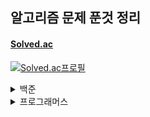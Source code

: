 ## 알고리즘 문제 푼것 정리

#### <a href = "https://solved.ac/">Solved.ac</a>
[![Solved.ac프로필](http://mazassumnida.wtf/api/v2/generate_badge?boj=ccc96360)](https://solved.ac/profile/ccc96360)

<details>
<summary>백준</summary>
<div markdown="1">

<details>
<summary>Bronze</summary>
<div markdown="1">

| 번호 | 문제이름 | 난이도 |
| --- |:---:| :---:|
1000 | [A+B](https://www.acmicpc.net/problem/1000) | Bronze V
1271 | [엄청난 부자2](https://www.acmicpc.net/problem/1271) | Bronze V
15727 | [조별과제를 할려는데 조장이 사라졌다.](https://www.acmicpc.net/problem/15727) | Bronze V
1297 | [TV 크기](https://www.acmicpc.net/problem/1297) | Bronze IV
1330 | [두 수 비교하기](https://www.acmicpc.net/problem/1330) | Bronze IV
1009 | [분산처리](https://www.acmicpc.net/problem/1009) | Bronze III
1085 | [직사각형에서 탈출](https://www.acmicpc.net/problem/1085) | Bronze III
1267 | [핸드폰 요금](https://www.acmicpc.net/problem/1267) | Bronze III
1547 | [공](https://www.acmicpc.net/problem/1547) | Bronze III
1284 | [집 주소](https://www.acmicpc.net/problem/1284) | Bronze III
2884 | [알람 시계](https://www.acmicpc.net/problem/2884) | Bronze III
1942 | [디지털시계](https://www.acmicpc.net/problem/1942) | Bronze III
1075 | [나누기](https://www.acmicpc.net/problem/1075) | Bronze II
1076 | [저항](https://www.acmicpc.net/problem/1076) | Bronze II
1100 | [하얀 칸](https://www.acmicpc.net/problem/1100) | Bronze II
1152 | [단어의 개수](https://www.acmicpc.net/problem/1152) | Bronze II
1159 | [농구 경기](https://www.acmicpc.net/problem/1159) | Bronze II
1225 | [이상한 곱셈](https://www.acmicpc.net/problem/1159) | Bronze II
1032 | [명령 프롬프트](https://www.acmicpc.net/problem/1032) | Bronze I
1110 | [더하기 사이클](https://www.acmicpc.net/problem/1110) | Bronze I
1157 | [단어 공부](https://www.acmicpc.net/problem/1157) | Bronze I
1236 | [성 지키기](https://www.acmicpc.net/problem/1236) | Bronze I
1252 | [이진수 덧셈](https://www.acmicpc.net/problem/1252) | Bronze I
1268 | [임시 반장 정하기](https://www.acmicpc.net/problem/1268) | Bronze I
1259 | [팰린드롬수](https://www.acmicpc.net/problem/1259) | Bronze I
1296 | [데이트](https://www.acmicpc.net/problem/1296) | Bronze I
1312 | [소수](https://www.acmicpc.net/problem/1312) | Bronze I
1308 | [D-Day](https://www.acmicpc.net/problem/1308) | Bronze I
1357 | [뒤집힌 덧셈](https://www.acmicpc.net/problem/1357) | Bronze I
1356 | [유진수](https://www.acmicpc.net/problem/1356) | Bronze I
1388 | [바닥장식](https://www.acmicpc.net/problem/1388) | Bronze I
1453 | [피시방 알바](https://www.acmicpc.net/problem/1453) | Bronze I
1524 | [세준세비](https://www.acmicpc.net/problem/1524) | Bronze I
1855 | [암호](https://www.acmicpc.net/problem/1855) | Bronze I
1977 | [완전제곱수](https://www.acmicpc.net/problem/1977) | Bronze I
2033 | [반올림](https://www.acmicpc.net/problem/2033) | Bronze I
11179 | [2진수 뒤집기](https://www.acmicpc.net/problem/11179) | Bronze I
통계 | 총합 | 37문제
</div>
</details>

<details>
<summary>Silver </summary>
<details>
<summary>Silver V ~ Silver III</summary>
<div markdown="1">

| 번호 | 문제이름 | 난이도 |
| --- |:---:| :---:|
2714 | [문자를 받은 승환이](https://www.acmicpc.net/problem/2714) | Silver V
1913 | [달팽이](https://www.acmicpc.net/problem/1913) | Silver V
1145 | [적어도 대부분의 배수](https://www.acmicpc.net/problem/1145) | Silver V
8979 | [올림픽](https://www.acmicpc.net/problem/8979) | Silver V
2818 | [숙제하기 싫을 때](https://www.acmicpc.net/problem/2818) | Silver V
18511 | [큰 수 구성하기](https://www.acmicpc.net/problem/18511) | Silver V
1037 | [약수](https://www.acmicpc.net/problem/1037) | Silver V
1476 | [날짜 계산](https://www.acmicpc.net/problem/1476) | Silver V
9324 | [진짜 메시지](https://www.acmicpc.net/problem/9324) | Silver V
3724 | [표](https://www.acmicpc.net/problem/3724) | Silver V
9627 | [문장](https://www.acmicpc.net/problem/9627) | Silver V
5555 | [반지](https://www.acmicpc.net/problem/5555) | Silver V
14626 | [ISBN](https://www.acmicpc.net/problem/14626) | Silver V
1544 | [사이클 단어](https://www.acmicpc.net/problem/1544) | Silver V
1812 | [사탕](https://www.acmicpc.net/problem/1812) | Silver V
1063 | [킹](https://www.acmicpc.net/problem/1063) | Silver V
1475 | [방번호](https://www.acmicpc.net/problem/1475) | Silver V
1316 | [그룹 단어 체커](https://www.acmicpc.net/problem/1316) | Silver V
2998 | [8진수](https://www.acmicpc.net/problem/2998) | Silver V
1181 | [단어 정렬](https://www.acmicpc.net/problem/1181) | Silver V
7568 | [덩치](https://www.acmicpc.net/problem/7568) | Silver V
1436 | [영화감독 숌](https://www.acmicpc.net/problem/1436) | Silver V
11651 | [좌표 정렬하기2](https://www.acmicpc.net/problem/11651) | Silver V
11723 | [집합](https://www.acmicpc.net/problem/11723) | Silver V
10610 | [30](https://www.acmicpc.net/problem/10610) | Silver V
11004 | [K번째 수](https://www.acmicpc.net/problem/11004) | Silver V
10867 | [중복 빼고 정렬하기](https://www.acmicpc.net/problem/10867) | Silver V
2822 | [점수 계산](https://www.acmicpc.net/problem/2822) | Silver V
1010 | [다리 놓기](https://www.acmicpc.net/problem/1010) | Silver V
2503 | [숫자 야구](https://www.acmicpc.net/problem/2503) | Silver V
7785 | [회사에 있는 사람](https://www.acmicpc.net/problem/7785) | Silver V
1065 | [한수](https://www.acmicpc.net/problem/1065) | Silver IV
10828 | [스택](https://www.acmicpc.net/problem/10828) | Silver IV
1978 | [소수 찾기](https://www.acmicpc.net/problem/1978) | Silver IV
9012 | [괄호](https://www.acmicpc.net/problem/9012) | Silver IV
1026 | [보물](https://www.acmicpc.net/problem/1026) | Silver IV
1120 | [문자열](https://www.acmicpc.net/problem/1120) | Silver IV
1205 | [등수 구하기](https://www.acmicpc.net/problem/1205) | Silver IV
1049 | [기타줄](https://www.acmicpc.net/problem/1049) | Silver IV
1213 | [팰린드롬 만들기](https://www.acmicpc.net/problem/1213) | Silver IV
1235 | [학생 번호](https://www.acmicpc.net/problem/1235) | Silver IV
1244 | [스위치 켜고 끄기](https://www.acmicpc.net/problem/1244) | Silver IV
1292 | [쉽게 푸는 문제](https://www.acmicpc.net/problem/1292) | Silver IV
1302 | [베스트셀러](https://www.acmicpc.net/problem/1302) | Silver IV
1337 | [올바른 배열](https://www.acmicpc.net/problem/1337) | Silver IV
1343 | [폴리오미노](https://www.acmicpc.net/problem/1343) | Silver IV
1487 | [물건팔기](https://www.acmicpc.net/problem/1487) | Silver IV
1543 | [문서 검색](https://www.acmicpc.net/problem/1543) | Silver IV
1764 | [듣보잡](https://www.acmicpc.net/problem/1764) | Silver IV
2597 | [줄자접기](https://www.acmicpc.net/problem/2597) | Silver IV
1817 | [짐 챙기는 숌](https://www.acmicpc.net/problem/1817) | Silver IV
1620 | [나는야 포켓몬 마스터 이다솜](https://www.acmicpc.net/problem/1620) | Silver IV
1463 | [1로 만들기](https://www.acmicpc.net/problem/1463) | Silver III
9095 | [1,2,3 더하기](https://www.acmicpc.net/problem/9095) | Silver III
1003 | [피보나치 함수](https://www.acmicpc.net/problem/1003) | Silver III
11726 | [2xn 타일링](https://www.acmicpc.net/problem/11726) | Silver III
11399 | [ATM](https://www.acmicpc.net/problem/11399) | Silver III
2193 | [이친수](https://www.acmicpc.net/problem/2193) | Silver III
2606 | [바이러스](https://www.acmicpc.net/problem/2606) | Silver III
11727 | [2xn 타일링2](https://www.acmicpc.net/problem/11727) | Silver III
9461 | [파도반 수열](https://www.acmicpc.net/problem/9461) | Silver III
15649 | [스택 수열](https://www.acmicpc.net/problem/15649) | Silver III
2805 | [나무 자르기](https://www.acmicpc.net/problem/2805) | Silver III
17390 | [이건 꼭 풀어야 해!](https://www.acmicpc.net/problem/17390) | Silver III
10799 | [쇠 막대기](https://www.acmicpc.net/problem/10799) | Silver III
1904 | [01타일](https://www.acmicpc.net/problem/1904) | Silver III
1270 | [전쟁-땅따먹기](https://www.acmicpc.net/problem/1270) | Silver III
1676 | [팩토리얼 0의 개수](https://www.acmicpc.net/problem/1676) | Silver III
1699 | [제곱수의 합](https://www.acmicpc.net/problem/1699) | Silver III
1406 | [에디터](https://www.acmicpc.net/problem/1406) | Silver III
2003 | [수들의 합 2](https://www.acmicpc.net/problem/2003) | Silver III
10974 | [모든 순열](https://www.acmicpc.net/problem/10974) | Silver III
2630 | [색종이 만들기](https://www.acmicpc.net/problem/2630) | Silver III
11659 | [구간 합 구하기 4](https://www.acmicpc.net/problem/11659) | Silver III
1057 | [토너먼트](https://www.acmicpc.net/problem/1057) | Silver III
통계 | 총합 | 74문제
</div>
</details>
<details>

<summary>Silver II ~ Silver I</summary>
<div markdown="1">

| 번호 | 문제이름 | 난이도 |
| --- |:---:| :---:|
1260 | [DFS와 BFS](https://www.acmicpc.net/problem/1260) | Silver II
1929 | [소수 구하기](https://www.acmicpc.net/problem/1929) | Silver II
11053 | [가장 긴 증가하는 부분 수열](https://www.acmicpc.net/problem/11053) | Silver II
11729 | [하노이 탑 이동 순서](https://www.acmicpc.net/problem/11729) | Silver II
1012 | [유기농 배추](https://www.acmicpc.net/problem/1012) | Silver II
1912 | [연속합](https://www.acmicpc.net/problem/1912) | Silver II
11724 | [연결 요소의 개수](https://www.acmicpc.net/problem/11724) | Silver II
1931 | [회의실 배정](https://www.acmicpc.net/problem/1931) | Silver II
9465 | [스티커](https://www.acmicpc.net/problem/9465) | Silver II
4948 | [베르트랑 공준](https://www.acmicpc.net/problem/4948) | Silver II
6603 | [로또](https://www.acmicpc.net/problem/6603) | Silver II
4963 | [섬의 개수](https://www.acmicpc.net/problem/4963) | Silver II
1182 | [부분수열의 합](https://www.acmicpc.net/problem/1182) | Silver II
1541 | [잃어버린 괄호](https://www.acmicpc.net/problem/1541) | Silver II
11055 | [가장 큰 증가 부분 수열](https://www.acmicpc.net/problem/11055) | Silver II
7562 | [나이트의 이동](https://www.acmicpc.net/problem/7562) | Silver II
11722 | [가장 긴 감소하는 부분 수열](https://www.acmicpc.net/problem/11722) | Silver II
11279 | [최대 힙](https://www.acmicpc.net/problem/11279) | Silver II
1780 | [종이의 개수](https://www.acmicpc.net/problem/1780) | Silver II
10819 | [차이를 최대로](https://www.acmicpc.net/problem/10819) | Silver II
2644 | [촌수계산](https://www.acmicpc.net/problem/2644) | Silver II
11725 | [트리의 부모 찾기](https://www.acmicpc.net/problem/11725) | Silver II
1890 | [점프](https://www.acmicpc.net/problem/1890) | Silver II
10971 | [외판원 순회 2](https://www.acmicpc.net/problem/10971) | Silver II
5430 | [AC](https://www.acmicpc.net/problem/5430) | Silver II
18870 | [좌표 압축](https://www.acmicpc.net/problem/18870) | Silver II
2178 | [미로탐색](https://www.acmicpc.net/problem/2178) | Silver I
1149 | [RGB거리](https://www.acmicpc.net/problem/1149) | Silver I
2667 | [단지번호붙이기](https://www.acmicpc.net/problem/2667) | Silver I
11047 | [동전 0](https://www.acmicpc.net/problem/11047) | Silver I
1932 | [정수 삼각형](https://www.acmicpc.net/problem/1932) | Silver I
7576 | [토마토](https://www.acmicpc.net/problem/7576) | Silver I
1697 | [숨바꼭질](https://www.acmicpc.net/problem/1697) | Silver I
2156 | [포도주 시식](https://www.acmicpc.net/problem/2156) | Silver I
10844 | [쉬운 계단 수](https://www.acmicpc.net/problem/10844) | Silver I
11052 | [카드 구매하기](https://www.acmicpc.net/problem/11052) | Silver I
14888 | [연산자 끼워넣기](https://www.acmicpc.net/problem/14888) | Silver I
1011 | [Fly me to the Alpha Centauri](https://www.acmicpc.net/problem/1011) | Silver I
11057 | [오르막 수](https://www.acmicpc.net/problem/11057) | Silver I
1991 | [트리 순회](https://www.acmicpc.net/problem/1991) | Silver I
2293 | [동전 1](https://www.acmicpc.net/problem/2293) | Silver I
2447 | [별 찍기-10](https://www.acmicpc.net/problem/2447) | Silver I
11403 | [경로 찾기](https://www.acmicpc.net/problem/11403) | Silver I
9020 | [골드바흐의 추측](https://www.acmicpc.net/problem/9020) | Silver I
2468 | [안전 영역](https://www.acmicpc.net/problem/2468) | Silver I
2583 | [영역 구하기](https://www.acmicpc.net/problem/2583) | Silver I
1992 | [쿼드트리](https://www.acmicpc.net/problem/1992) | Silver I
1927 | [최소 힙](https://www.acmicpc.net/problem/1927) | Silver I
11051 | [이항 계수2](https://www.acmicpc.net/problem/11051) | Silver I
2133 | [타일 채우기](https://www.acmicpc.net/problem/2133) | Silver I
11048 | [이동하기](https://www.acmicpc.net/problem/11048) | Silver I
2294 | [동전 2](https://www.acmicpc.net/problem/2294) | Silver I
14891 | [톱니바퀴](https://www.acmicpc.net/problem/14891) | Silver I
1629 | [곱셈](https://www.acmicpc.net/problem/1629) | Silver I
6588 | [골드바흐의 추측](https://www.acmicpc.net/problem/6588) | Silver I
1074 | [Z](https://www.acmicpc.net/problem/1074) | Silver I
1389 | [케빈 베이컨의 6단계 법칙](https://www.acmicpc.net/problem/1389) | Silver I
1309 | [동물원](https://www.acmicpc.net/problem/1309) | Silver I
16953 | [A->B](https://www.acmicpc.net/problem/16953) | Silver I
통계 | 총합 | 58문제
</div>
</details>
</details>


<details>
<summary>Gold</summary>
<div markdown="1">

| 번호 | 문제이름 | 난이도 |
| --- |:---:| :---:|
14502 | [연구소](https://www.acmicpc.net/problem/14502) | Gold V
1753 | [최단경로](https://www.acmicpc.net/problem/1753) | Gold V
14503 | [로봇 청소기](https://www.acmicpc.net/problem/14503) | Gold V
9251 | [LCS](https://www.acmicpc.net/problem/9251) | Gold V
1759 | [암호 만들기](https://www.acmicpc.net/problem/1759) | Gold V
14500 | [테트로미노](https://www.acmicpc.net/problem/14500) | Gold V
15686 | [치킨 배달](https://www.acmicpc.net/problem/15686) | Gold V
10026 | [적록색약](https://www.acmicpc.net/problem/10026) | Gold V
3190 | [뱀](https://www.acmicpc.net/problem/3190) | Gold V
14499 | [주사위 굴리기](https://www.acmicpc.net/problem/14499) | Gold V
12865 | [평범한 배낭](https://www.acmicpc.net/problem/12865) | Gold V
2225 | [합분해](https://www.acmicpc.net/problem/2225) | Gold V
1107 | [리모컨](https://www.acmicpc.net/problem/1107) | Gold V
1916 | [최소비용 구하기](https://www.acmicpc.net/problem/1916) | Gold V
3055 | [탈출](https://www.acmicpc.net/problem/3055) | Gold V
15683 | [감시](https://www.acmicpc.net/problem/15683) | Gold V
16234 | [인구 이동](https://www.acmicpc.net/problem/16234) | Gold V
5014 | [스타트링크](https://www.acmicpc.net/problem/5014) | Gold V
2589 | [보물섬](https://www.acmicpc.net/problem/2589) | Gold V
1915 | [가장 큰 정사각형](https://www.acmicpc.net/problem/1915) | Gold V
7662 | [이중 우선순위 큐](https://www.acmicpc.net/problem/7662) | Gold V
2493 | [탑](https://www.acmicpc.net/problem/2493) | Gold V
9019 | [DSLR](https://www.acmicpc.net/problem/9019) | Gold V
9252 | [LCS2](https://www.acmicpc.net/problem/9252) | Gold V
17070 | [파이프 옮기기 1](https://www.acmicpc.net/problem/17070) | Gold V
17069 | [파이프 옮기기 2](https://www.acmicpc.net/problem/17069) | Gold V
2812 | [크게 만들기](https://www.acmicpc.net/problem/2812) | Gold V
12904 | [A와 B](https://www.acmicpc.net/problem/12904) | Gold V
1092 | [배](https://www.acmicpc.net/problem/1092) | Gold V
1461 | [도서관](https://www.acmicpc.net/problem/1461) | Gold V
1464 | [뒤집기 3](https://www.acmicpc.net/problem/1464) | Gold V
13549 | [숨바꼭질3](https://www.acmicpc.net/problem/13549) | Gold V
1068 | [트리](https://www.acmicpc.net/problem/1068) | Gold V
5557 | [1학년](https://www.acmicpc.net/problem/5557) | Gold V
11758 | [CCW](https://www.acmicpc.net/problem/11758) | Gold V
1600 | [말이 되고픈 원숭이](https://www.acmicpc.net/problem/1600) | Gold V
14226 | [이모티콘](https://www.acmicpc.net/problem/14226) | Gold V
1987 | [알파벳](https://www.acmicpc.net/problem/1987) | Gold IV
2206 | [벽 부수고 이동하기](https://www.acmicpc.net/problem/2206) | Gold IV
2580 | [스도쿠](https://www.acmicpc.net/problem/2580) | Gold IV
1717 | [집합의 표현](https://www.acmicpc.net/problem/1717) | Gold IV
1197 | [최소 스패닝 트리](https://www.acmicpc.net/problem/1197) | Gold IV
1520 | [내리막길](https://www.acmicpc.net/problem/1520) | Gold IV
1922 | [네트워크 연결](https://www.acmicpc.net/problem/1922) | Gold IV
16236 | [아기 상어](https://www.acmicpc.net/problem/16236) | Gold IV
11404 | [플로이드](https://www.acmicpc.net/problem/11404) | Gold IV
1707 | [이분 그래프](https://www.acmicpc.net/problem/1707) | Gold IV
2448 | [별 찍기 - 11](https://www.acmicpc.net/problem/2448) | Gold IV
1261 | [알고스팟](https://www.acmicpc.net/problem/1261) | Gold IV
2573 | [빙산](https://www.acmicpc.net/problem/2573) | Gold IV
15685 | [드래곤 커브](https://www.acmicpc.net/problem/15685) | Gold IV
1504 | [특정한 최단 경로](https://www.acmicpc.net/problem/1504) | Gold IV
1806 | [부분합](https://www.acmicpc.net/problem/1806) | Gold IV
2096 | [내려가기](https://www.acmicpc.net/problem/2096) | Gold IV
9466 | [텀 프로젝트](https://www.acmicpc.net/problem/9466) | Gold IV
1967 | [트리의 지름](https://www.acmicpc.net/problem/1967) | Gold IV
15684 | [사다리 조작](https://www.acmicpc.net/problem/15684) | Gold IV
16235 | [나무 재테크](https://www.acmicpc.net/problem/16235) | Gold IV
1339 | [단어 수학](https://www.acmicpc.net/problem/1339) | Gold IV
1963 | [소수 경로](https://www.acmicpc.net/problem/1963) | Gold IV
5052 | [전화번호 목록](https://www.acmicpc.net/problem/5052) | Gold IV
2056 | [작업](https://www.acmicpc.net/problem/2056) | Gold IV
14002 | [가장 긴 증가하는 부분 수열 4](https://www.acmicpc.net/problem/14002) | Gold IV
1715 | [카드 정렬하기](https://www.acmicpc.net/problem/1715) | Gold IV
9935 | [문자열 폭발](https://www.acmicpc.net/problem/9935) | Gold IV
17298 | [오큰수](https://www.acmicpc.net/problem/17298) | Gold IV
17135 | [캐슬 디펜스](https://www.acmicpc.net/problem/17135) | Gold IV
1744 | [수 묶기](https://www.acmicpc.net/problem/1744) | Gold IV
14890 | [경사로](https://www.acmicpc.net/problem/14890) | Gold III
1644 | [소수의 연속합](https://www.acmicpc.net/problem/1644) | Gold III
11054 | [가장 긴 바이토닉 부분 수열](https://www.acmicpc.net/problem/11054) | Gold III
1005 | [ACM Craft](https://www.acmicpc.net/problem/1005) | Gold III
1937 | [욕심쟁이 판다](https://www.acmicpc.net/problem/1937) | Gold III
1238 | [파티](https://www.acmicpc.net/problem/1238) | Gold III
11066 | [파일 합치기](https://www.acmicpc.net/problem/11066) | Gold III
2146 | [다리 만들기](https://www.acmicpc.net/problem/2146) | Gold III
1167 | [트리의 지름](https://www.acmicpc.net/problem/1167) | Gold III
11049 | [행렬 곱셈 순서](https://www.acmicpc.net/problem/11049) | Gold III
1300 | [K번째 수](https://www.acmicpc.net/problem/1300) | Gold III
1516 | [게임 개발](https://www.acmicpc.net/problem/1516) | Gold III
2437 | [저울](https://www.acmicpc.net/problem/2437) | Gold III
7579 | [앱](https://www.acmicpc.net/problem/7579) | Gold III
11437 | [LCA](https://www.acmicpc.net/problem/11437) | Gold III
2352 | [반도체 설계](https://www.acmicpc.net/problem/2352) | Gold III
16637 | [괄호 추가하기](https://www.acmicpc.net/problem/16637) | Gold III
10159 | [저울](https://www.acmicpc.net/problem/10159) | Gold III
1613 | [역사](https://www.acmicpc.net/problem/1613) | Gold III
2263 | [트리의 순회](https://www.acmicpc.net/problem/2263) | Gold III
11779 | [최소비용 구하기 2](https://www.acmicpc.net/problem/11779) | Gold III
1256 | [사전](https://www.acmicpc.net/problem/1256) | Gold III
2533 | [사회망 서비스(SNS)](https://www.acmicpc.net/problem/2533) | Gold III
2143 | [두 배열의 합](https://www.acmicpc.net/problem/2143) | Gold III
14442 | [벽 부수고 이동하기 2](https://www.acmicpc.net/problem/14442) | Gold III
1507 | [궁금한 민호](https://www.acmicpc.net/problem/1507) | Gold III
8980 | [택배](https://www.acmicpc.net/problem/8980) | Gold III
13904 | [과제](https://www.acmicpc.net/problem/13904) | Gold III
2252 | [줄 세우기](https://www.acmicpc.net/problem/2252) | Gold II
13460 | [구슬 탈출2](https://www.acmicpc.net/problem/13460) | Gold II
12100 | [2048(Easy)](https://www.acmicpc.net/problem/12100) | Gold II
10942 | [팰린드롬?](https://www.acmicpc.net/problem/10942) | Gold II
2749 | [피보나치 수 3](https://www.acmicpc.net/problem/2749) | Gold II
12015 | [가장 긴 증가하는 부분 수열2](https://www.acmicpc.net/problem/12015) | Gold II
1766 | [문제집](https://www.acmicpc.net/problem/1766) | Gold II
1655 | [가운데를 말해요](https://www.acmicpc.net/problem/1655) | Gold II
17143 | [낚시왕](https://www.acmicpc.net/problem/17143) | Gold II
4195 | [친구 네트워크](https://www.acmicpc.net/problem/4195) | Gold II
1202 | [보석 도둑](https://www.acmicpc.net/problem/1202) | Gold II
1525 | [퍼즐](https://www.acmicpc.net/problem/1525) | Gold II
17136 | [색종이 붙이기](https://www.acmicpc.net/problem/17136) | Gold II
7453 | [합이 0인 네 정수](https://www.acmicpc.net/problem/7453) | Gold II
2623 | [음악프로그램](https://www.acmicpc.net/problem/2623) | Gold II
12738 | [가장 긴 증가하는 부분수열3](https://www.acmicpc.net/problem/12738) | Gold II
2250 | [트리의 높이와 너비](https://www.acmicpc.net/problem/2250) | Gold II
17472 | [다리 만들기 2](https://www.acmicpc.net/problem/17472) | Gold II
10775 | [공항](https://www.acmicpc.net/problem/10775) | Gold II
3109 | [빵집](https://www.acmicpc.net/problem/3109) | Gold II
17837 | [새로운 게임 2](https://www.acmicpc.net/problem/17837) | Gold II
2629 | [양팔저울](https://www.acmicpc.net/problem/2629) | Gold II
2629 | [통나무 옮기기](https://www.acmicpc.net/problem/2629) | Gold II
10253 | [헨리](https://www.acmicpc.net/problem/10253) | Gold II
2014 | [소수의 곱](https://www.acmicpc.net/problem/2014) | Gold II
2042 | [구간 합 구하기](https://www.acmicpc.net/problem/2042) | Gold I
2357 | [최솟값과 최댓값](https://www.acmicpc.net/problem/2357) | Gold I
5676 | [음주 코딩](https://www.acmicpc.net/problem/5676) | Gold I
1016 | [제곱 ㄴㄴ수](https://www.acmicpc.net/problem/1016) | Gold I
2098 | [외판원 순회](https://www.acmicpc.net/problem/2098) | Gold I
1786 | [찾기](https://www.acmicpc.net/problem/1786) | Gold I
16900 | [이름 정하기](https://www.acmicpc.net/problem/16900) | Gold I
16570 | [앞뒤가 맞는 수열](https://www.acmicpc.net/problem/16570) | Gold I
10868 | [최솟 값](https://www.acmicpc.net/problem/10868) | Gold I
2887 | [행성 터널](https://www.acmicpc.net/problem/2887) | Gold I
11505 | [구간 곱 구하기](https://www.acmicpc.net/problem/11505) | Gold I
11401 | [이항 계수3](https://www.acmicpc.net/problem/11401) | Gold I
1700 | [멀티탭 스케줄링](https://www.acmicpc.net/problem/1700) | Gold I
2169 | [로봇 조종하기](https://www.acmicpc.net/problem/2169) | Gold I
2568 | [전깃줄 - 2](https://www.acmicpc.net/problem/2568) | Gold I
통계 | 총합 | 136문제
</div>
</details>

</div>
</details>

<details>
<summary>프로그래머스</summary>
<div markdown="1">

<details>
<summary>2020 카카오 인턴십</summary>
<div markdown="1">

| 문제이름 | 난이도 |
| --- | :---:|
[키패드 누르기](https://programmers.co.kr/learn/courses/30/lessons/67256) | Level 1
[수식 최대화](https://programmers.co.kr/learn/courses/30/lessons/67256) | Level 2
[보석 쇼핑](https://programmers.co.kr/learn/courses/30/lessons/67258) | Level 3
총합 | 3문제
</div>
</details>
</div>
</details>